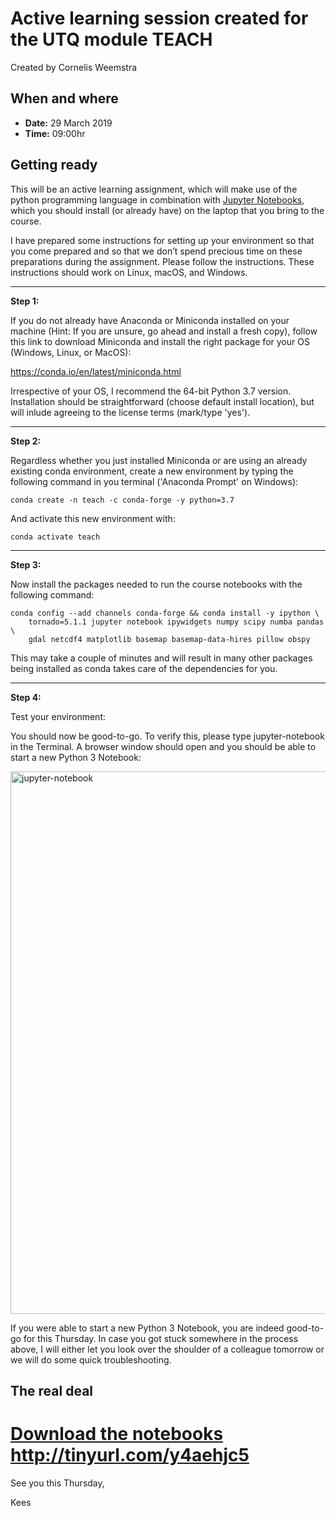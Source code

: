 # Active learning session created for the UTQ module TEACH
Created by Cornelis Weemstra

## When and where

- **Date:** 29 March 2019
- **Time:** 09:00hr

## Getting ready

This will be an active learning assignment, which will make use of the python programming language in combination with [Jupyter Notebooks](https://jupyter.org/), which you should install (or already have) on the laptop that you bring to the course.

I have prepared some instructions for setting up your environment so that you come prepared and so that we don’t spend precious time on these preparations during the assignment. Please follow the instructions. These instructions should work on Linux, macOS, and Windows.



---
**Step 1:**

If you do not already have Anaconda or Miniconda installed on your machine (Hint: If you are unsure, go ahead and install a fresh copy), follow this link to download Miniconda and install the right package for your OS (Windows, Linux, or MacOS): 

https://conda.io/en/latest/miniconda.html

Irrespective of your OS, I recommend the 64-bit Python 3.7 version. Installation should be straightforward (choose default install location), but will inlude agreeing to the license terms (mark/type 'yes').



---
**Step 2:**

Regardless whether you just installed Miniconda or are using an already existing conda environment, create a new environment by typing the following command in you terminal ('Anaconda Prompt' on Windows):

```shell
conda create -n teach -c conda-forge -y python=3.7
```

And activate this new environment with:

```shell
conda activate teach
```


---
**Step 3:**

Now install the packages needed to run the course notebooks with the following command:

```shell
conda config --add channels conda-forge && conda install -y ipython \
    tornado=5.1.1 jupyter notebook ipywidgets numpy scipy numba pandas \
    gdal netcdf4 matplotlib basemap basemap-data-hires pillow obspy
```
This may take a couple of minutes and will result in many other packages being installed as conda takes care of the dependencies for you.



---
**Step 4:**

Test your environment:

You should now be good-to-go. To verify this, please type jupyter-notebook in the Terminal. A browser window should open and you should be able to start a new Python 3 Notebook:

<img width="868" alt="jupyter-notebook" src="https://user-images.githubusercontent.com/54576788/63766573-c0331400-c8cb-11e9-9195-19d71528258a.png">

If you were able to start a new Python 3 Notebook, you are indeed good-to-go for this Thursday. In case you got stuck somewhere in the process above, I will either let you look over the shoulder of a colleague tomorrow or we will do some quick troubleshooting. 


## The real deal

# [Download the notebooks](http://tinyurl.com/y4aehjc5) http://tinyurl.com/y4aehjc5


See you this Thursday,

Kees

